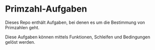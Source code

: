 # Primzahl-Aufgaben

Dieses Repo enthält Aufgaben, bei denen es um die Bestimmung von Primzahlen geht.

Diese Aufgaben können mittels Funktionen, Schleifen und Bedingungen gelöst werden.
